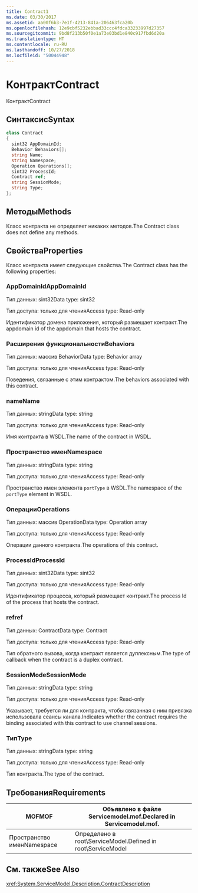 ```yaml
---
title: Contract1
ms.date: 03/30/2017
ms.assetid: aa00f6b3-7e1f-4213-841a-206463fca20b
ms.openlocfilehash: 12e9cbf5232ebbad33ccc4fdca33233997d27357
ms.sourcegitcommit: 9bd8f213b50f0e1a73e03bd1e840c917fbd6d20a
ms.translationtype: HT
ms.contentlocale: ru-RU
ms.lasthandoff: 10/27/2018
ms.locfileid: "50044948"
---
```

# <a name="contract"></a><span data-ttu-id="5a9f7-102">Контракт</span><span class="sxs-lookup"><span data-stu-id="5a9f7-102">Contract</span></span>
<span data-ttu-id="5a9f7-103">Контракт</span><span class="sxs-lookup"><span data-stu-id="5a9f7-103">Contract</span></span>  
  
## <a name="syntax"></a><span data-ttu-id="5a9f7-104">Синтаксис</span><span class="sxs-lookup"><span data-stu-id="5a9f7-104">Syntax</span></span>  
  
```csharp
class Contract  
{  
  sint32 AppDomainId;  
  Behavior Behaviors[];  
  string Name;  
  string Namespace;  
  Operation Operations[];  
  sint32 ProcessId;  
  Contract ref;  
  string SessionMode;  
  string Type;  
};  
```  
  
## <a name="methods"></a><span data-ttu-id="5a9f7-105">Методы</span><span class="sxs-lookup"><span data-stu-id="5a9f7-105">Methods</span></span>  
 <span data-ttu-id="5a9f7-106">Класс контракта не определяет никаких методов.</span><span class="sxs-lookup"><span data-stu-id="5a9f7-106">The Contract class does not define any methods.</span></span>  
  
## <a name="properties"></a><span data-ttu-id="5a9f7-107">Свойства</span><span class="sxs-lookup"><span data-stu-id="5a9f7-107">Properties</span></span>  
 <span data-ttu-id="5a9f7-108">Класс контракта имеет следующие свойства.</span><span class="sxs-lookup"><span data-stu-id="5a9f7-108">The Contract class has the following properties:</span></span>  
  
### <a name="appdomainid"></a><span data-ttu-id="5a9f7-109">AppDomainId</span><span class="sxs-lookup"><span data-stu-id="5a9f7-109">AppDomainId</span></span>  
 <span data-ttu-id="5a9f7-110">Тип данных: sint32</span><span class="sxs-lookup"><span data-stu-id="5a9f7-110">Data type: sint32</span></span>  
  
 <span data-ttu-id="5a9f7-111">Тип доступа: только для чтения</span><span class="sxs-lookup"><span data-stu-id="5a9f7-111">Access type: Read-only</span></span>  
  
 <span data-ttu-id="5a9f7-112">Идентификатор домена приложения, который размещает контракт.</span><span class="sxs-lookup"><span data-stu-id="5a9f7-112">The appdomain id of the appdomain that hosts the contract.</span></span>  
  
### <a name="behaviors"></a><span data-ttu-id="5a9f7-113">Расширения функциональности</span><span class="sxs-lookup"><span data-stu-id="5a9f7-113">Behaviors</span></span>  
 <span data-ttu-id="5a9f7-114">Тип данных: массив Behavior</span><span class="sxs-lookup"><span data-stu-id="5a9f7-114">Data type: Behavior array</span></span>  
  
 <span data-ttu-id="5a9f7-115">Тип доступа: только для чтения</span><span class="sxs-lookup"><span data-stu-id="5a9f7-115">Access type: Read-only</span></span>  
  
 <span data-ttu-id="5a9f7-116">Поведения, связанные с этим контрактом.</span><span class="sxs-lookup"><span data-stu-id="5a9f7-116">The behaviors associated with this contract.</span></span>  
  
### <a name="name"></a><span data-ttu-id="5a9f7-117">name</span><span class="sxs-lookup"><span data-stu-id="5a9f7-117">Name</span></span>  
 <span data-ttu-id="5a9f7-118">Тип данных: string</span><span class="sxs-lookup"><span data-stu-id="5a9f7-118">Data type: string</span></span>  
  
 <span data-ttu-id="5a9f7-119">Тип доступа: только для чтения</span><span class="sxs-lookup"><span data-stu-id="5a9f7-119">Access type: Read-only</span></span>  
  
 <span data-ttu-id="5a9f7-120">Имя контракта в WSDL.</span><span class="sxs-lookup"><span data-stu-id="5a9f7-120">The name of the contract in WSDL.</span></span>  
  
### <a name="namespace"></a><span data-ttu-id="5a9f7-121">Пространство имен</span><span class="sxs-lookup"><span data-stu-id="5a9f7-121">Namespace</span></span>  
 <span data-ttu-id="5a9f7-122">Тип данных: string</span><span class="sxs-lookup"><span data-stu-id="5a9f7-122">Data type: string</span></span>  
  
 <span data-ttu-id="5a9f7-123">Тип доступа: только для чтения</span><span class="sxs-lookup"><span data-stu-id="5a9f7-123">Access type: Read-only</span></span>  
  
 <span data-ttu-id="5a9f7-124">Пространство имен элемента `portType` в WSDL.</span><span class="sxs-lookup"><span data-stu-id="5a9f7-124">The namespace of the `portType` element in WSDL.</span></span>  
  
### <a name="operations"></a><span data-ttu-id="5a9f7-125">Операции</span><span class="sxs-lookup"><span data-stu-id="5a9f7-125">Operations</span></span>  
 <span data-ttu-id="5a9f7-126">Тип данных: массив Operation</span><span class="sxs-lookup"><span data-stu-id="5a9f7-126">Data type: Operation array</span></span>  
  
 <span data-ttu-id="5a9f7-127">Тип доступа: только для чтения</span><span class="sxs-lookup"><span data-stu-id="5a9f7-127">Access type: Read-only</span></span>  
  
 <span data-ttu-id="5a9f7-128">Операции данного контракта.</span><span class="sxs-lookup"><span data-stu-id="5a9f7-128">The operations of this contract.</span></span>  
  
### <a name="processid"></a><span data-ttu-id="5a9f7-129">ProcessId</span><span class="sxs-lookup"><span data-stu-id="5a9f7-129">ProcessId</span></span>  
 <span data-ttu-id="5a9f7-130">Тип данных: sint32</span><span class="sxs-lookup"><span data-stu-id="5a9f7-130">Data type: sint32</span></span>  
  
 <span data-ttu-id="5a9f7-131">Тип доступа: только для чтения</span><span class="sxs-lookup"><span data-stu-id="5a9f7-131">Access type: Read-only</span></span>  
  
 <span data-ttu-id="5a9f7-132">Идентификатор процесса, который размещает контракт.</span><span class="sxs-lookup"><span data-stu-id="5a9f7-132">The process Id of the process that hosts the contract.</span></span>  
  
### <a name="ref"></a><span data-ttu-id="5a9f7-133">ref</span><span class="sxs-lookup"><span data-stu-id="5a9f7-133">ref</span></span>  
 <span data-ttu-id="5a9f7-134">Тип данных: Contract</span><span class="sxs-lookup"><span data-stu-id="5a9f7-134">Data type: Contract</span></span>  
  
 <span data-ttu-id="5a9f7-135">Тип доступа: только для чтения</span><span class="sxs-lookup"><span data-stu-id="5a9f7-135">Access type: Read-only</span></span>  
  
 <span data-ttu-id="5a9f7-136">Тип обратного вызова, когда контракт является дуплексным.</span><span class="sxs-lookup"><span data-stu-id="5a9f7-136">The type of callback when the contract is a duplex contract.</span></span>  
  
### <a name="sessionmode"></a><span data-ttu-id="5a9f7-137">SessionMode</span><span class="sxs-lookup"><span data-stu-id="5a9f7-137">SessionMode</span></span>  
 <span data-ttu-id="5a9f7-138">Тип данных: string</span><span class="sxs-lookup"><span data-stu-id="5a9f7-138">Data type: string</span></span>  
  
 <span data-ttu-id="5a9f7-139">Тип доступа: только для чтения</span><span class="sxs-lookup"><span data-stu-id="5a9f7-139">Access type: Read-only</span></span>  
  
 <span data-ttu-id="5a9f7-140">Указывает, требуется ли для контракта, чтобы связанная с ним привязка использовала сеансы канала.</span><span class="sxs-lookup"><span data-stu-id="5a9f7-140">Indicates whether the contract requires the binding associated with this contract to use channel sessions.</span></span>  
  
### <a name="type"></a><span data-ttu-id="5a9f7-141">Тип</span><span class="sxs-lookup"><span data-stu-id="5a9f7-141">Type</span></span>  
 <span data-ttu-id="5a9f7-142">Тип данных: string</span><span class="sxs-lookup"><span data-stu-id="5a9f7-142">Data type: string</span></span>  
  
 <span data-ttu-id="5a9f7-143">Тип доступа: только для чтения</span><span class="sxs-lookup"><span data-stu-id="5a9f7-143">Access type: Read-only</span></span>  
  
 <span data-ttu-id="5a9f7-144">Тип контракта.</span><span class="sxs-lookup"><span data-stu-id="5a9f7-144">The type of the contract.</span></span>  
  
## <a name="requirements"></a><span data-ttu-id="5a9f7-145">Требования</span><span class="sxs-lookup"><span data-stu-id="5a9f7-145">Requirements</span></span>  
  
|<span data-ttu-id="5a9f7-146">MOF</span><span class="sxs-lookup"><span data-stu-id="5a9f7-146">MOF</span></span>|<span data-ttu-id="5a9f7-147">Объявлено в файле Servicemodel.mof.</span><span class="sxs-lookup"><span data-stu-id="5a9f7-147">Declared in Servicemodel.mof.</span></span>|  
|---------|-----------------------------------|  
|<span data-ttu-id="5a9f7-148">Пространство имен</span><span class="sxs-lookup"><span data-stu-id="5a9f7-148">Namespace</span></span>|<span data-ttu-id="5a9f7-149">Определено в root\ServiceModel.</span><span class="sxs-lookup"><span data-stu-id="5a9f7-149">Defined in root\ServiceModel</span></span>|  
  
## <a name="see-also"></a><span data-ttu-id="5a9f7-150">См. также</span><span class="sxs-lookup"><span data-stu-id="5a9f7-150">See Also</span></span>  
 <xref:System.ServiceModel.Description.ContractDescription>
